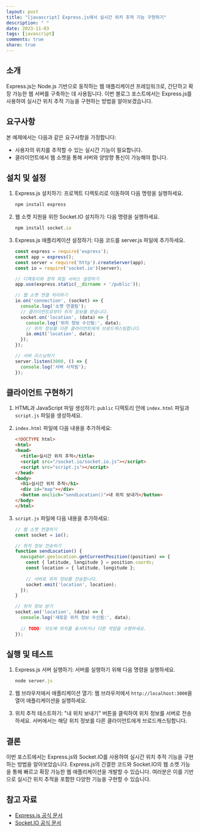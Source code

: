 ```yaml
---
layout: post
title: "[javascript] Express.js에서 실시간 위치 추적 기능 구현하기"
description: " "
date: 2023-11-03
tags: [javascript]
comments: true
share: true
---
```


## 소개
Express.js는 Node.js 기반으로 동작하는 웹 애플리케이션 프레임워크로, 간단하고 확장 가능한 웹 서버를 구축하는 데 사용됩니다. 이번 블로그 포스트에서는 Express.js를 사용하여 실시간 위치 추적 기능을 구현하는 방법을 알아보겠습니다.

## 요구사항
본 예제에서는 다음과 같은 요구사항을 가정합니다:
- 사용자의 위치를 추적할 수 있는 실시간 기능이 필요합니다.
- 클라이언트에서 웹 소켓을 통해 서버와 양방향 통신이 가능해야 합니다.

## 설치 및 설정
1. Express.js 설치하기: 프로젝트 디렉토리로 이동하여 다음 명령을 실행하세요.
   ```javascript
   npm install express
   ```
   
2. 웹 소켓 지원을 위한 Socket.IO 설치하기: 다음 명령을 실행하세요.
   ```javascript
   npm install socket.io
   ```

3. Express.js 애플리케이션 설정하기: 다음 코드를 server.js 파일에 추가하세요.
   ```javascript
   const express = require('express');
   const app = express();
   const server = require('http').createServer(app);
   const io = require('socket.io')(server);
   
   // 디렉토리와 정적 파일 서비스 설정하기
   app.use(express.static(__dirname + '/public'));
   
   // 웹 소켓 연결 처리하기
   io.on('connection', (socket) => {
     console.log('소켓 연결됨');
     // 클라이언트로부터 위치 정보를 받습니다.
     socket.on('location', (data) => {
       console.log('위치 정보 수신됨:', data);
       // 위치 정보를 다른 클라이언트에게 브로드캐스팅합니다.
       io.emit('location', data);
     });
   });
   
   // 서버 리스닝하기
   server.listen(3000, () => {
     console.log('서버 시작됨');
   });
   ```

## 클라이언트 구현하기
1. HTML과 JavaScript 파일 생성하기: `public` 디렉토리 안에 `index.html` 파일과 `script.js` 파일을 생성하세요.

2. `index.html` 파일에 다음 내용을 추가하세요:
   ```html
   <!DOCTYPE html>
   <html>
   <head>
     <title>실시간 위치 추적</title>
     <script src="/socket.io/socket.io.js"></script>
     <script src="script.js"></script>
   </head>
   <body>
     <h1>실시간 위치 추적</h1>
     <div id="map"></div>
     <button onclick="sendLocation()">내 위치 보내기</button>
   </body>
   </html>
   ```

3. `script.js` 파일에 다음 내용을 추가하세요:
   ```javascript
   // 웹 소켓 연결하기
   const socket = io();
   
   // 위치 정보 전송하기
   function sendLocation() {
     navigator.geolocation.getCurrentPosition((position) => {
       const { latitude, longitude } = position.coords;
       const location = { latitude, longitude };
  
       // 서버로 위치 정보를 전송합니다.
       socket.emit('location', location);
     });
   }
   
   // 위치 정보 받기
   socket.on('location', (data) => {
     console.log('새로운 위치 정보 수신됨:', data);
     
     // TODO: 지도에 위치를 표시하거나 다른 작업을 수행하세요.
   });
   ```

## 실행 및 테스트
1. Express.js 서버 실행하기: 서버를 실행하기 위해 다음 명령을 실행하세요.
   ```javascript
   node server.js
   ```

2. 웹 브라우저에서 애플리케이션 열기: 웹 브라우저에서 `http://localhost:3000`을 열어 애플리케이션을 실행하세요.

3. 위치 추적 테스트하기: "내 위치 보내기" 버튼을 클릭하여 위치 정보를 서버로 전송하세요. 서버에서는 해당 위치 정보를 다른 클라이언트에게 브로드캐스팅합니다.

## 결론
이번 포스트에서는 Express.js와 Socket.IO를 사용하여 실시간 위치 추적 기능을 구현하는 방법을 알아보았습니다. Express.js의 간결한 코드와 Socket.IO의 웹 소켓 기능을 통해 빠르고 확장 가능한 웹 애플리케이션을 개발할 수 있습니다. 여러분은 이를 기반으로 실시간 위치 추적을 포함한 다양한 기능을 구현할 수 있습니다.

## 참고 자료
- [Express.js 공식 문서](https://expressjs.com/)
- [Socket.IO 공식 문서](https://socket.io/)
